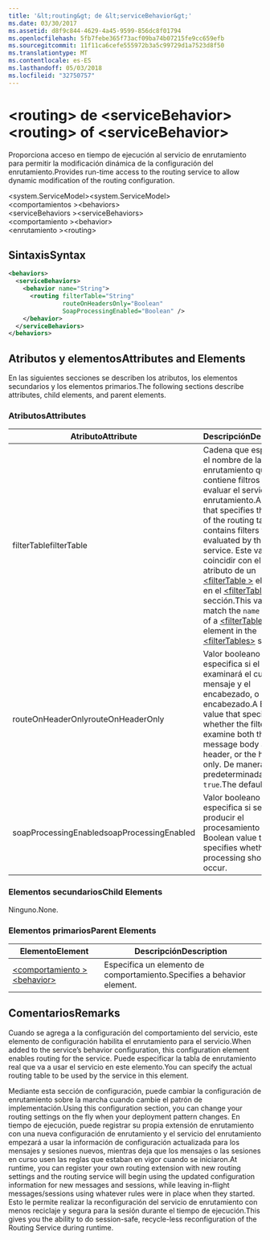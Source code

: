 ```yaml
---
title: '&lt;routing&gt; de &lt;serviceBehavior&gt;'
ms.date: 03/30/2017
ms.assetid: d8f9c844-4629-4a45-9599-856dc8f01794
ms.openlocfilehash: 5fb7febe365f73acf09ba74b07215fe9cc659efb
ms.sourcegitcommit: 11f11ca6cefe555972b3a5c99729d1a7523d8f50
ms.translationtype: MT
ms.contentlocale: es-ES
ms.lasthandoff: 05/03/2018
ms.locfileid: "32750757"
---
```

# <a name="ltroutinggt-of-ltservicebehaviorgt"></a><span data-ttu-id="e9f9c-102">&lt;routing&gt; de &lt;serviceBehavior&gt;</span><span class="sxs-lookup"><span data-stu-id="e9f9c-102">&lt;routing&gt; of &lt;serviceBehavior&gt;</span></span>
<span data-ttu-id="e9f9c-103">Proporciona acceso en tiempo de ejecución al servicio de enrutamiento para permitir la modificación dinámica de la configuración del enrutamiento.</span><span class="sxs-lookup"><span data-stu-id="e9f9c-103">Provides run-time access to the routing service to allow dynamic modification of the routing configuration.</span></span>  
  
 <span data-ttu-id="e9f9c-104">\<system.ServiceModel></span><span class="sxs-lookup"><span data-stu-id="e9f9c-104">\<system.ServiceModel></span></span>  
<span data-ttu-id="e9f9c-105">\<comportamientos ></span><span class="sxs-lookup"><span data-stu-id="e9f9c-105">\<behaviors></span></span>  
<span data-ttu-id="e9f9c-106">\<serviceBehaviors ></span><span class="sxs-lookup"><span data-stu-id="e9f9c-106">\<serviceBehaviors></span></span>  
<span data-ttu-id="e9f9c-107">\<comportamiento ></span><span class="sxs-lookup"><span data-stu-id="e9f9c-107">\<behavior></span></span>  
<span data-ttu-id="e9f9c-108">\<enrutamiento ></span><span class="sxs-lookup"><span data-stu-id="e9f9c-108">\<routing></span></span>  
  
## <a name="syntax"></a><span data-ttu-id="e9f9c-109">Sintaxis</span><span class="sxs-lookup"><span data-stu-id="e9f9c-109">Syntax</span></span>  
  
```xml  
<behaviors>
  <serviceBehaviors>
    <behavior name="String">
      <routing filterTable="String" 
               routeOnHeadersOnly="Boolean" 
               SoapProcessingEnabled="Boolean" />
    </behavior>
  </serviceBehaviors>
</behaviors>  
```  
  
## <a name="attributes-and-elements"></a><span data-ttu-id="e9f9c-110">Atributos y elementos</span><span class="sxs-lookup"><span data-stu-id="e9f9c-110">Attributes and Elements</span></span>  
 <span data-ttu-id="e9f9c-111">En las siguientes secciones se describen los atributos, los elementos secundarios y los elementos primarios.</span><span class="sxs-lookup"><span data-stu-id="e9f9c-111">The following sections describe attributes, child elements, and parent elements.</span></span>  
  
### <a name="attributes"></a><span data-ttu-id="e9f9c-112">Atributos</span><span class="sxs-lookup"><span data-stu-id="e9f9c-112">Attributes</span></span>  
  
|<span data-ttu-id="e9f9c-113">Atributo</span><span class="sxs-lookup"><span data-stu-id="e9f9c-113">Attribute</span></span>|<span data-ttu-id="e9f9c-114">Descripción</span><span class="sxs-lookup"><span data-stu-id="e9f9c-114">Description</span></span>|  
|---------------|-----------------|  
|<span data-ttu-id="e9f9c-115">filterTable</span><span class="sxs-lookup"><span data-stu-id="e9f9c-115">filterTable</span></span>|<span data-ttu-id="e9f9c-116">Cadena que especifica el nombre de la tabla de enrutamiento que contiene filtros que va a evaluar el servicio del enrutamiento.</span><span class="sxs-lookup"><span data-stu-id="e9f9c-116">A string that specifies the name of the routing table that contains filters to be evaluated by the routing service.</span></span> <span data-ttu-id="e9f9c-117">Este valor debe coincidir con el `name` atributo de un [ \<filterTable >](../../../../../docs/framework/configure-apps/file-schema/wcf/filtertable.md) elemento en el [ \<filterTables >](../../../../../docs/framework/configure-apps/file-schema/wcf/filtertables.md) sección.</span><span class="sxs-lookup"><span data-stu-id="e9f9c-117">This value must match the `name` attribute of a [\<filterTable>](../../../../../docs/framework/configure-apps/file-schema/wcf/filtertable.md) element in the [\<filterTables>](../../../../../docs/framework/configure-apps/file-schema/wcf/filtertables.md) section.</span></span>|  
|<span data-ttu-id="e9f9c-118">routeOnHeaderOnly</span><span class="sxs-lookup"><span data-stu-id="e9f9c-118">routeOnHeaderOnly</span></span>|<span data-ttu-id="e9f9c-119">Valor booleano que especifica si el filtro examinará el cuerpo del mensaje y el encabezado, o solo el encabezado.</span><span class="sxs-lookup"><span data-stu-id="e9f9c-119">A Boolean value that specifies whether the filter will examine both the message body and the header, or the header only.</span></span> <span data-ttu-id="e9f9c-120">De manera predeterminada, es `true`.</span><span class="sxs-lookup"><span data-stu-id="e9f9c-120">The default is `true`.</span></span>|  
|<span data-ttu-id="e9f9c-121">soapProcessingEnabled</span><span class="sxs-lookup"><span data-stu-id="e9f9c-121">soapProcessingEnabled</span></span>|<span data-ttu-id="e9f9c-122">Valor booleano que especifica si se debe producir el procesamiento SOAP.</span><span class="sxs-lookup"><span data-stu-id="e9f9c-122">A Boolean value that specifies whether SOAP processing should occur.</span></span>|  
  
### <a name="child-elements"></a><span data-ttu-id="e9f9c-123">Elementos secundarios</span><span class="sxs-lookup"><span data-stu-id="e9f9c-123">Child Elements</span></span>  
 <span data-ttu-id="e9f9c-124">Ninguno.</span><span class="sxs-lookup"><span data-stu-id="e9f9c-124">None.</span></span>  
  
### <a name="parent-elements"></a><span data-ttu-id="e9f9c-125">Elementos primarios</span><span class="sxs-lookup"><span data-stu-id="e9f9c-125">Parent Elements</span></span>  
  
|<span data-ttu-id="e9f9c-126">Elemento</span><span class="sxs-lookup"><span data-stu-id="e9f9c-126">Element</span></span>|<span data-ttu-id="e9f9c-127">Descripción</span><span class="sxs-lookup"><span data-stu-id="e9f9c-127">Description</span></span>|  
|-------------|-----------------|  
|[<span data-ttu-id="e9f9c-128">\<comportamiento ></span><span class="sxs-lookup"><span data-stu-id="e9f9c-128">\<behavior></span></span>](../../../../../docs/framework/configure-apps/file-schema/wcf/behavior-of-endpointbehaviors.md)|<span data-ttu-id="e9f9c-129">Especifica un elemento de comportamiento.</span><span class="sxs-lookup"><span data-stu-id="e9f9c-129">Specifies a behavior element.</span></span>|  
  
## <a name="remarks"></a><span data-ttu-id="e9f9c-130">Comentarios</span><span class="sxs-lookup"><span data-stu-id="e9f9c-130">Remarks</span></span>  
 <span data-ttu-id="e9f9c-131">Cuando se agrega a la configuración del comportamiento del servicio, este elemento de configuración habilita el enrutamiento para el servicio.</span><span class="sxs-lookup"><span data-stu-id="e9f9c-131">When added to the service’s behavior configuration, this configuration element enables routing for the service.</span></span> <span data-ttu-id="e9f9c-132">Puede especificar la tabla de enrutamiento real que va a usar el servicio en este elemento.</span><span class="sxs-lookup"><span data-stu-id="e9f9c-132">You can specify the actual routing table to be used by the service in this element.</span></span>  
  
 <span data-ttu-id="e9f9c-133">Mediante esta sección de configuración, puede cambiar la configuración de enrutamiento sobre la marcha cuando cambie el patrón de implementación.</span><span class="sxs-lookup"><span data-stu-id="e9f9c-133">Using this configuration section, you can change your routing settings on the fly when your deployment pattern changes.</span></span> <span data-ttu-id="e9f9c-134">En tiempo de ejecución, puede registrar su propia extensión de enrutamiento con una nueva configuración de enrutamiento y el servicio del enrutamiento empezará a usar la información de configuración actualizada para los mensajes y sesiones nuevos, mientras deja que los mensajes o las sesiones en curso usen las reglas que estaban en vigor cuando se iniciaron.</span><span class="sxs-lookup"><span data-stu-id="e9f9c-134">At runtime, you can register your own routing extension with new routing settings and the routing service will begin using the updated configuration information for new messages and sessions, while leaving in-flight messages/sessions using whatever rules were in place when they started.</span></span>  <span data-ttu-id="e9f9c-135">Esto le permite realizar la reconfiguración del servicio de enrutamiento con menos reciclaje y segura para la sesión durante el tiempo de ejecución.</span><span class="sxs-lookup"><span data-stu-id="e9f9c-135">This gives you the ability to do session-safe, recycle-less reconfiguration of the Routing Service during runtime.</span></span>  
  
